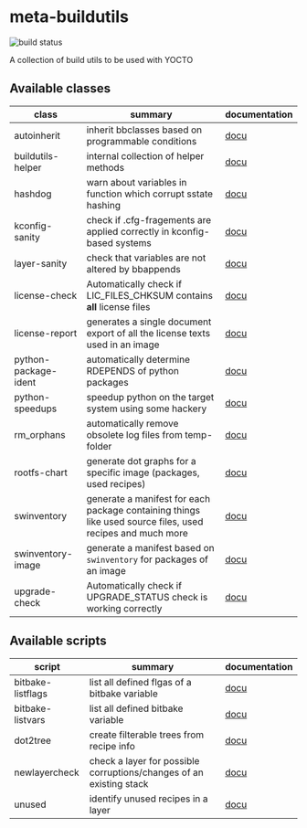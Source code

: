 # meta-buildutils

![build status](https://github.com/priv-kweihmann/meta-buildutils/workflows/push/badge.svg)

A collection of build utils to be used with YOCTO

## Available classes

| class                | summary                                                                                                   | documentation                        |
| -------------------- | --------------------------------------------------------------------------------------------------------- | ------------------------------------ |
| autoinherit          | inherit bbclasses based on programmable conditions                                                        | [docu](docs/autoinherit.md)          |
| buildutils-helper    | internal collection of helper methods                                                                     | [docu](docs/buildutils-helper.md)    |
| hashdog              | warn about variables in function which corrupt sstate hashing                                             | [docu](docs/hashdog.md)              |
| kconfig-sanity       | check if .cfg-fragements are applied correctly in kconfig-based systems                                   | [docu](docs/kconfig-sanity.md)       |
| layer-sanity         | check that variables are not altered by bbappends                                                         | [docu](docs/layer-sanity.md)         |
| license-check        | Automatically check if LIC_FILES_CHKSUM contains **all** license files                                    | [docu](docs/license-check.md)        |
| license-report       | generates a single document export of all the license texts used in an image                              | [docu](docs/license_report.md)       |
| python-package-ident | automatically determine RDEPENDS of python packages                                                       | [docu](docs/python-package-ident.md) |
| python-speedups      | speedup python on the target system using some hackery                                                    | [docu](docs/python-speedups.md)      |
| rm_orphans           | automatically remove obsolete log files from temp-folder                                                  | [docu](docs/rm_orphans.md)           |
| rootfs-chart         | generate dot graphs for a specific image (packages, used recipes)                                         | [docu](docs/rootfs-chart.md)         |
| swinventory          | generate a manifest for each package containing things like used source files, used recipes and much more | [docu](docs/swinventory.md)          |
| swinventory-image    | generate a manifest based on `swinventory` for packages of an image                                       | [docu](docs/swinventory-image.md)    |
| upgrade-check        | Automatically check if UPGRADE_STATUS check is working correctly                                          | [docu](docs/upgrade-check.md)        |

## Available scripts

| script            | summary                                                             | documentation                            |
| ----------------- | ------------------------------------------------------------------- | ---------------------------------------- |
| bitbake-listflags | list all defined flgas of a bitbake variable                        | [docu](docs/scripts-bitbakelistflags.md) |
| bitbake-listvars  | list all defined bitbake variable                                   | [docu](docs/scripts-bitbakelistvars.md)  |
| dot2tree          | create filterable trees from recipe info                            | [docu](docs/scripts-dot2tree.md)         |
| newlayercheck     | check a layer for possible corruptions/changes of an existing stack | [docu](docs/scripts-newlayercheck.md)    |
| unused            | identify unused recipes in a layer                                  | [docu](docs/scripts-unused.md)           |
